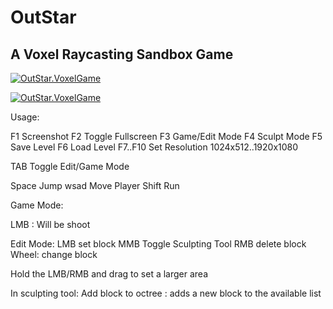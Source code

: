 # OutStar 
## A Voxel Raycasting Sandbox Game 

[![OutStar.VoxelGame](https://img.youtube.com/vi/tUyz-22KyXw/0.jpg)](https://www.youtube.com/watch?v=tUyz-22KyXw)

[![OutStar.VoxelGame](https://img.youtube.com/vi/IukFkQ030aY/0.jpg)](https://www.youtube.com/watch?v=IukFkQ030aY)

Usage:

F1 Screenshot
F2 Toggle Fullscreen
F3 Game/Edit Mode
F4 Sculpt Mode
F5 Save Level
F6 Load Level
F7..F10 Set Resolution 1024x512..1920x1080

TAB Toggle Edit/Game Mode

Space Jump
wsad Move Player
Shift Run

Game Mode:

LMB : Will be shoot

Edit Mode:
LMB set block
MMB Toggle Sculpting Tool
RMB delete block
Wheel: change block

Hold the LMB/RMB and drag to set a larger area 

In sculpting tool:
Add block to octree : adds a new block to the available list

